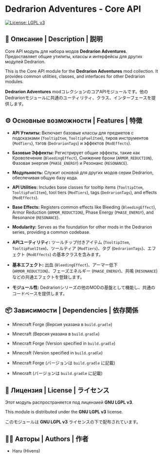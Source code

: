 # Dedrarion Adventures - Core API

[![License: LGPL v3](https://img.shields.io/badge/License-LGPL_v3-blue.svg)](https://www.gnu.org/licenses/lgpl-3.0)

## 📜 Описание | Description | 説明

Core API модуль для набора модов **Dedrarion Adventures**. Предоставляет общие утилиты, классы и интерфейсы для других модулей Dedrarion.

This is the Core API module for the **Dedrarion Adventures** mod collection. It provides common utilities, classes, and interfaces for other Dedrarion modules.

**Dedrarion Adventures** modコレクションのコアAPIモジュールです。他のDedrarionモジュールに共通のユーティリティ、クラス、インターフェースを提供します。

## ⚙️ Основные возможности | Features | 特徴

* **API Утилиты:** Включает базовые классы для предметов с подсказками (`TooltipItem`, `TooltipFuelItem`), тиров инструментов (`ModTiers`), тэгов (`DedrarionTags`) и эффектов (`ModEffects`).
* **Базовые Эффекты:** Регистрирует общие эффекты, такие как Кровотечение (`BleedingEffect`), Снижение брони (`ARMOR_REDUCTION`), Фазовая энергия (`PHASE_ENERGY`) и Резонанс (`RESONANCE`).
* **Модульность:** Служит основой для других модов серии Dedrarion, обеспечивая общую базу кода.

* **API Utilities:** Includes base classes for tooltip items (`TooltipItem`, `TooltipFuelItem`), tool tiers (`ModTiers`), tags (`DedrarionTags`), and effects (`ModEffects`).
* **Base Effects:** Registers common effects like Bleeding (`BleedingEffect`), Armor Reduction (`ARMOR_REDUCTION`), Phase Energy (`PHASE_ENERGY`), and Resonance (`RESONANCE`).
* **Modularity:** Serves as the foundation for other mods in the Dedrarion series, providing a common codebase.

* **APIユーティリティ:** ツールチップ付きアイテム (`TooltipItem`, `TooltipFuelItem`)、ツールティア (`ModTiers`)、タグ (`DedrarionTags`)、エフェクト (`ModEffects`) の基本クラスを含みます。
* **基本エフェクト:** 出血 (`BleedingEffect`)、アーマー低下 (`ARMOR_REDUCTION`)、フェーズエネルギー (`PHASE_ENERGY`)、共鳴 (`RESONANCE`) などの共通エフェクトを登録します。
* **モジュール性:** Dedrarionシリーズの他のMODの基盤として機能し、共通のコードベースを提供します。

## 📦 Зависимости | Dependencies | 依存関係

* Minecraft Forge (Версия указана в `build.gradle`)
* Minecraft (Версия указана в `build.gradle`)

* Minecraft Forge (Version specified in `build.gradle`)
* Minecraft (Version specified in `build.gradle`)

* Minecraft Forge (バージョンは `build.gradle` に記載)
* Minecraft (バージョンは `build.gradle` に記載)

## 📜 Лицензия | License | ライセンス

Этот модуль распространяется под лицензией **GNU LGPL v3**.

This module is distributed under the **GNU LGPL v3** license.

このモジュールは **GNU LGPL v3** ライセンスの下で配布されています。

## 👨‍💻 Авторы | Authors | 作者

* Haru (Hivens)